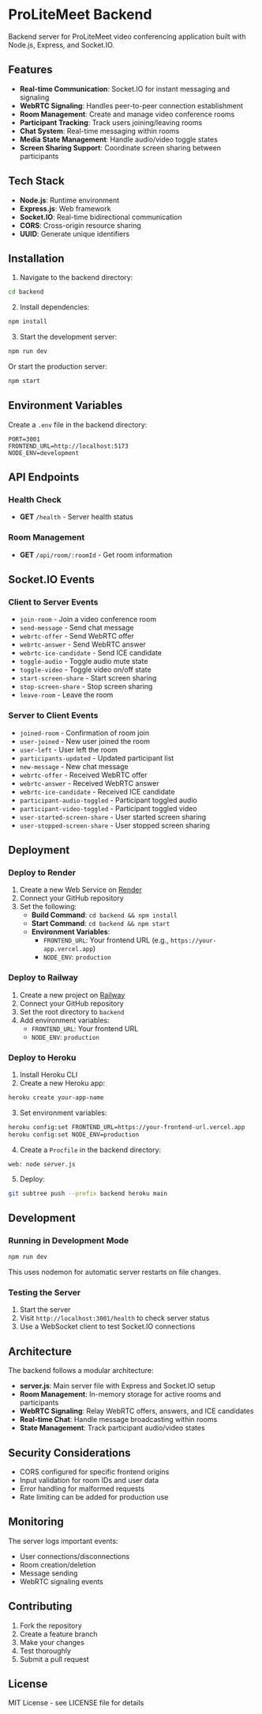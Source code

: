# ProLiteMeet Backend

Backend server for ProLiteMeet video conferencing application built with Node.js, Express, and Socket.IO.

## Features

- **Real-time Communication**: Socket.IO for instant messaging and signaling
- **WebRTC Signaling**: Handles peer-to-peer connection establishment
- **Room Management**: Create and manage video conference rooms
- **Participant Tracking**: Track users joining/leaving rooms
- **Chat System**: Real-time messaging within rooms
- **Media State Management**: Handle audio/video toggle states
- **Screen Sharing Support**: Coordinate screen sharing between participants

## Tech Stack

- **Node.js**: Runtime environment
- **Express.js**: Web framework
- **Socket.IO**: Real-time bidirectional communication
- **CORS**: Cross-origin resource sharing
- **UUID**: Generate unique identifiers

## Installation

1. Navigate to the backend directory:
```bash
cd backend
```

2. Install dependencies:
```bash
npm install
```

3. Start the development server:
```bash
npm run dev
```

Or start the production server:
```bash
npm start
```

## Environment Variables

Create a `.env` file in the backend directory:

```env
PORT=3001
FRONTEND_URL=http://localhost:5173
NODE_ENV=development
```

## API Endpoints

### Health Check
- **GET** `/health` - Server health status

### Room Management
- **GET** `/api/room/:roomId` - Get room information

## Socket.IO Events

### Client to Server Events

- `join-room` - Join a video conference room
- `send-message` - Send chat message
- `webrtc-offer` - Send WebRTC offer
- `webrtc-answer` - Send WebRTC answer
- `webrtc-ice-candidate` - Send ICE candidate
- `toggle-audio` - Toggle audio mute state
- `toggle-video` - Toggle video on/off state
- `start-screen-share` - Start screen sharing
- `stop-screen-share` - Stop screen sharing
- `leave-room` - Leave the room

### Server to Client Events

- `joined-room` - Confirmation of room join
- `user-joined` - New user joined the room
- `user-left` - User left the room
- `participants-updated` - Updated participant list
- `new-message` - New chat message
- `webrtc-offer` - Received WebRTC offer
- `webrtc-answer` - Received WebRTC answer
- `webrtc-ice-candidate` - Received ICE candidate
- `participant-audio-toggled` - Participant toggled audio
- `participant-video-toggled` - Participant toggled video
- `user-started-screen-share` - User started screen sharing
- `user-stopped-screen-share` - User stopped screen sharing

## Deployment

### Deploy to Render

1. Create a new Web Service on [Render](https://render.com)
2. Connect your GitHub repository
3. Set the following:
   - **Build Command**: `cd backend && npm install`
   - **Start Command**: `cd backend && npm start`
   - **Environment Variables**:
     - `FRONTEND_URL`: Your frontend URL (e.g., `https://your-app.vercel.app`)
     - `NODE_ENV`: `production`

### Deploy to Railway

1. Create a new project on [Railway](https://railway.app)
2. Connect your GitHub repository
3. Set the root directory to `backend`
4. Add environment variables:
   - `FRONTEND_URL`: Your frontend URL
   - `NODE_ENV`: `production`

### Deploy to Heroku

1. Install Heroku CLI
2. Create a new Heroku app:
```bash
heroku create your-app-name
```

3. Set environment variables:
```bash
heroku config:set FRONTEND_URL=https://your-frontend-url.vercel.app
heroku config:set NODE_ENV=production
```

4. Create a `Procfile` in the backend directory:
```
web: node server.js
```

5. Deploy:
```bash
git subtree push --prefix backend heroku main
```

## Development

### Running in Development Mode

```bash
npm run dev
```

This uses nodemon for automatic server restarts on file changes.

### Testing the Server

1. Start the server
2. Visit `http://localhost:3001/health` to check server status
3. Use a WebSocket client to test Socket.IO connections

## Architecture

The backend follows a modular architecture:

- **server.js**: Main server file with Express and Socket.IO setup
- **Room Management**: In-memory storage for active rooms and participants
- **WebRTC Signaling**: Relay WebRTC offers, answers, and ICE candidates
- **Real-time Chat**: Handle message broadcasting within rooms
- **State Management**: Track participant audio/video states

## Security Considerations

- CORS configured for specific frontend origins
- Input validation for room IDs and user data
- Error handling for malformed requests
- Rate limiting can be added for production use

## Monitoring

The server logs important events:
- User connections/disconnections
- Room creation/deletion
- Message sending
- WebRTC signaling events

## Contributing

1. Fork the repository
2. Create a feature branch
3. Make your changes
4. Test thoroughly
5. Submit a pull request

## License

MIT License - see LICENSE file for details